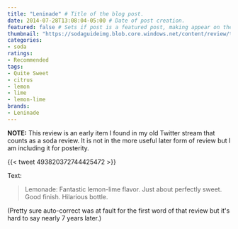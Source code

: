 ```yaml
---
title: "Leninade" # Title of the blog post.
date: 2014-07-28T13:08:04-05:00 # Date of post creation.
featured: false # Sets if post is a featured post, making appear on the home page side bar.
thumbnail: "https://sodaguideimg.blob.core.windows.net/content/review/thumbs/leninade.jpg" # Sets thumbnail image appearing inside card on homepage.
categories:
- soda
ratings:
- Recommended
tags:
- Quite Sweet
- citrus
- lemon
- lime
- lemon-lime
brands:
- Leninade
---
```


**NOTE:** This review is an early item I found in my old Twitter stream that counts as a soda review. It is not in the more useful later form of review but I am including it for posterity.

{{< tweet 493820372744425472 >}}

Text:
> Lemonade: Fantastic lemon-lime flavor. Just about perfectly sweet. Good finish. Hilarious bottle.

(Pretty sure auto-correct was at fault for the first word of that review but it's hard to say nearly 7 years later.)